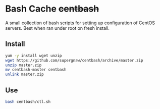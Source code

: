 # Bash Cache ~~centbash~~
A small collection of bash scripts for setting up configuration of CentOS servers. Best when ran under root on fresh install.

## Install
```sh
yum -y install wget unzip
wget https://github.com/supergnaw/centbash/archive/master.zip
unzip master.zip
mv centbash-master centbash
unlink master.zip
```
## Use
```sh
bash centbash/ctl.sh
```
